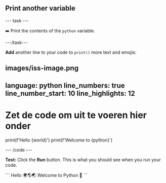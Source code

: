 <h2 class="c-project-heading--task">Print another variable</h2>

\--- task ---

➡️ Print the contents of the `python` variable.

\---/task---

**Add** another line to your code to `print()` more text and emojis:

## images/iss-image.png

language: python
line_numbers: true
line_number_start: 10
line_highlights: 12
--------------------------------------------------------

# Zet de code om uit te voeren hier onder

print(f'Hello {world}')
print(f'Welcome to {python}')

\--- /code ---

**Test:** Click the **Run** button.
This is what you should see when you run your code.

<div class="c-project-output">
```
Hello 🌍🌎🌏
Welcome to Python 🐍
```
</div>
